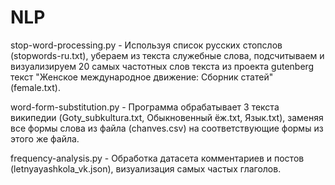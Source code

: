 # NLP

stop-word-processing.py - Используя список русских стопслов (stopwords-ru.txt), убераем из текста служебные слова, подсчитываем и визуализируем 20 самых частотных слов текста из проекта gutenberg текст "Женское международное движение: Сборник статей" (female.txt).

word-form-substitution.py - Программа обрабатывает 3 текста википедии (Goty_subkultura.txt, Обыкновенный ёж.txt, Язык.txt), заменяя все формы слова из файла (chanves.csv) на соответствующие формы из этого же файла.

frequency-analysis.py - Обработка датасета комментариев и постов (letnyayashkola_vk.json), визуализация самых частых глаголов.
